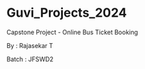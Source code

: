 # Guvi_Projects_2024

Capstone Project - Online Bus Ticket Booking


By	: Rajasekar T

Batch 	: JFSWD2
